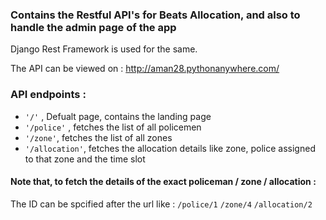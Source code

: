 ### Contains the Restful API's for Beats Allocation, and also to handle the admin page of the app
Django Rest Framework is used for the same.

The API can be viewed on : http://aman28.pythonanywhere.com/

### API endpoints :
- `'/'` , Defualt page, contains the landing page
- `'/police'` , fetches the list of all policemen
- `'/zone'`, fetches the list of all zones
- `'/allocation'`, fetches the allocation details like zone, police assigned to that zone and the time slot

#### Note that, to fetch the details of the exact policeman / zone / allocation :
The ID can be spcified after the url like :
`/police/1`
`/zone/4`
`/allocation/2`

